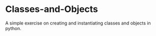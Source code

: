 # Classes-and-Objects

A simple exercise on creating and instantiating classes and objects in python.
